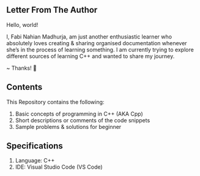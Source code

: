 ## Letter From The Author

Hello, world! 

I, Fabi Nahian Madhurja, am just another enthusiastic learner who absolutely loves creating & sharing organised documentation whenever she’s in the process of learning something. I am currently trying to explore different sources of learning C++ and wanted to share my journey. 

~ Thanks! 💛

## Contents

This Repository contains the following:

1. Basic concepts of programming in C++ (AKA Cpp)
2. Short descriptions or comments of the code snippets
3. Sample problems & solutions for beginner

## Specifications

1. Language: C++
2. IDE: Visual Studio Code (VS Code)
